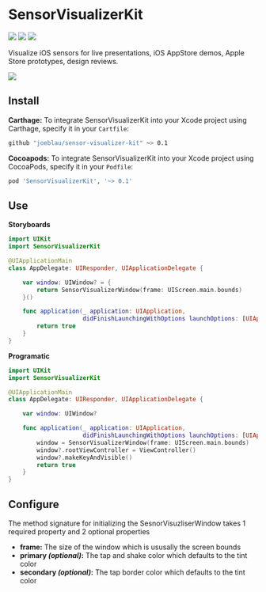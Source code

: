 # SensorVisualizerKit

[![](https://img.shields.io/badge/swift-5-brightgreen.svg?style=flat-square)](https://swift.org)
[![](https://img.shields.io/badge/platform-iOS-brightgreen.svg?style=flat-square)](https://www.apple.com/ios/)
[![](https://img.shields.io/github/license/joeblau/sensor-visualizer-kit.svg?style=flat-square)](https://github.com/joeblau/sensor-visualizer-kit/blob/master/LICENSE)

Visualize iOS sensors for live presentations, iOS AppStore demos, Apple Store prototypes, design reviews.

![](.github/svk-demo.gif)

## Install

**Carthage:** To integrate SensorVisualizerKit into your Xcode project using Carthage, specify it in your `Cartfile`:

```sh
github "joeblau/sensor-visualizer-kit" ~> 0.1
```

**Cocoapods:**  To integrate SensorVisualizerKit into your Xcode project using CocoaPods, specify it in your `Podfile`:

```sh
pod 'SensorVisualizerKit', '~> 0.1'
```

## Use

**Storyboards**

```swift
import UIKit
import SensorVisualizerKit

@UIApplicationMain
class AppDelegate: UIResponder, UIApplicationDelegate {

    var window: UIWindow? = {
        return SensorVisualizerWindow(frame: UIScreen.main.bounds)
    }()

    func application(_ application: UIApplication,
                     didFinishLaunchingWithOptions launchOptions: [UIApplication.LaunchOptionsKey: Any]?) -> Bool {
        return true
    }
}

```

**Programatic**

```swift
import UIKit
import SensorVisualizerKit

@UIApplicationMain
class AppDelegate: UIResponder, UIApplicationDelegate {

    var window: UIWindow?

    func application(_ application: UIApplication, 
                     didFinishLaunchingWithOptions launchOptions: [UIApplication.LaunchOptionsKey: Any]?) -> Bool {
        window = SensorVisualizerWindow(frame: UIScreen.main.bounds)
        window?.rootViewController = ViewController()
        window?.makeKeyAndVisible()
        return true
    }
}
```

## Configure

The method signature for initializing the SesnorVisuzliserWindow takes 1 required property and 2 optional properties

- **frame:** The size of the window which is ususally the screen bounds
- **primary _(optional)_:** The tap and shake color which defaults to the tint color
- **secondary _(optional)_:** The tap border color which defaults to the tint color

